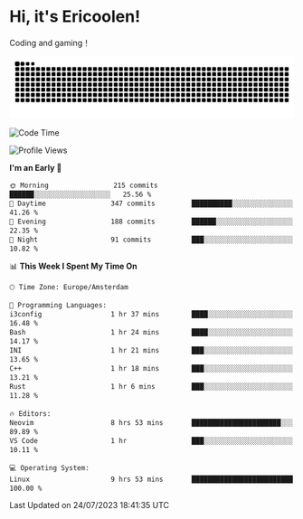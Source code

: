 # Hi, it's Ericoolen!
Coding and gaming！

<picture>
  <source media="(prefers-color-scheme: dark)" srcset="https://raw.githubusercontent.com/Eric-Song-Nop/Eric-Song-Nop/output/github-contribution-grid-snake-dark.svg">
  <source media="(prefers-color-scheme: light)" srcset="https://raw.githubusercontent.com/Eric-Song-Nop/Eric-Song-Nop/output/github-contribution-grid-snake.svg">
  <img alt="github contribution grid snake animation" src="https://raw.githubusercontent.com/Eric-Song-Nop/Eric-Song-Nop/output/github-contribution-grid-snake.svg">
</picture>

<!--START_SECTION:waka-->
![Code Time](http://img.shields.io/badge/Code%20Time-905%20hrs%2043%20mins-blue)

![Profile Views](http://img.shields.io/badge/Profile%20Views-57-blue)

**I'm an Early 🐤** 

```text
🌞 Morning                215 commits         ██████░░░░░░░░░░░░░░░░░░░   25.56 % 
🌆 Daytime                347 commits         ██████████░░░░░░░░░░░░░░░   41.26 % 
🌃 Evening                188 commits         ██████░░░░░░░░░░░░░░░░░░░   22.35 % 
🌙 Night                  91 commits          ███░░░░░░░░░░░░░░░░░░░░░░   10.82 % 
```


📊 **This Week I Spent My Time On** 

```text
🕑︎ Time Zone: Europe/Amsterdam

💬 Programming Languages: 
i3config                 1 hr 37 mins        ████░░░░░░░░░░░░░░░░░░░░░   16.48 % 
Bash                     1 hr 24 mins        ████░░░░░░░░░░░░░░░░░░░░░   14.17 % 
INI                      1 hr 21 mins        ███░░░░░░░░░░░░░░░░░░░░░░   13.65 % 
C++                      1 hr 18 mins        ███░░░░░░░░░░░░░░░░░░░░░░   13.21 % 
Rust                     1 hr 6 mins         ███░░░░░░░░░░░░░░░░░░░░░░   11.28 % 

🔥 Editors: 
Neovim                   8 hrs 53 mins       ██████████████████████░░░   89.89 % 
VS Code                  1 hr                ███░░░░░░░░░░░░░░░░░░░░░░   10.11 % 

💻 Operating System: 
Linux                    9 hrs 53 mins       █████████████████████████   100.00 % 
```


 Last Updated on 24/07/2023 18:41:35 UTC
<!--END_SECTION:waka-->
